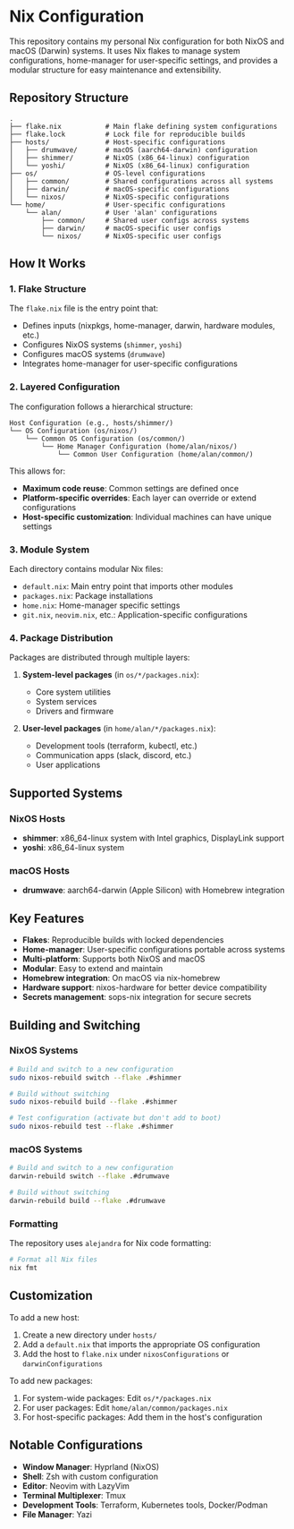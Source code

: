 # Nix Configuration

This repository contains my personal Nix configuration for both NixOS and macOS (Darwin) systems. It uses Nix flakes to manage system configurations, home-manager for user-specific settings, and provides a modular structure for easy maintenance and extensibility.

## Repository Structure

```
.
├── flake.nix           # Main flake defining system configurations
├── flake.lock          # Lock file for reproducible builds
├── hosts/              # Host-specific configurations
│   ├── drumwave/       # macOS (aarch64-darwin) configuration
│   ├── shimmer/        # NixOS (x86_64-linux) configuration
│   └── yoshi/          # NixOS (x86_64-linux) configuration
├── os/                 # OS-level configurations
│   ├── common/         # Shared configurations across all systems
│   ├── darwin/         # macOS-specific configurations
│   └── nixos/          # NixOS-specific configurations
└── home/               # User-specific configurations
    └── alan/           # User 'alan' configurations
        ├── common/     # Shared user configs across systems
        ├── darwin/     # macOS-specific user configs
        └── nixos/      # NixOS-specific user configs
```

## How It Works

### 1. **Flake Structure**

The `flake.nix` file is the entry point that:

- Defines inputs (nixpkgs, home-manager, darwin, hardware modules, etc.)
- Configures NixOS systems (`shimmer`, `yoshi`)
- Configures macOS systems (`drumwave`)
- Integrates home-manager for user-specific configurations

### 2. **Layered Configuration**

The configuration follows a hierarchical structure:

```
Host Configuration (e.g., hosts/shimmer/)
└── OS Configuration (os/nixos/)
    └── Common OS Configuration (os/common/)
        └── Home Manager Configuration (home/alan/nixos/)
            └── Common User Configuration (home/alan/common/)
```

This allows for:

- **Maximum code reuse**: Common settings are defined once
- **Platform-specific overrides**: Each layer can override or extend configurations
- **Host-specific customization**: Individual machines can have unique settings

### 3. **Module System**

Each directory contains modular Nix files:

- `default.nix`: Main entry point that imports other modules
- `packages.nix`: Package installations
- `home.nix`: Home-manager specific settings
- `git.nix`, `neovim.nix`, etc.: Application-specific configurations

### 4. **Package Distribution**

Packages are distributed through multiple layers:

1. **System-level packages** (in `os/*/packages.nix`):
   - Core system utilities
   - System services
   - Drivers and firmware

2. **User-level packages** (in `home/alan/*/packages.nix`):
   - Development tools (terraform, kubectl, etc.)
   - Communication apps (slack, discord, etc.)
   - User applications

## Supported Systems

### NixOS Hosts

- **shimmer**: x86_64-linux system with Intel graphics, DisplayLink support
- **yoshi**: x86_64-linux system

### macOS Hosts

- **drumwave**: aarch64-darwin (Apple Silicon) with Homebrew integration

## Key Features

- **Flakes**: Reproducible builds with locked dependencies
- **Home-manager**: User-specific configurations portable across systems
- **Multi-platform**: Supports both NixOS and macOS
- **Modular**: Easy to extend and maintain
- **Homebrew integration**: On macOS via nix-homebrew
- **Hardware support**: nixos-hardware for better device compatibility
- **Secrets management**: sops-nix integration for secure secrets

## Building and Switching

### NixOS Systems

```bash
# Build and switch to a new configuration
sudo nixos-rebuild switch --flake .#shimmer

# Build without switching
sudo nixos-rebuild build --flake .#shimmer

# Test configuration (activate but don't add to boot)
sudo nixos-rebuild test --flake .#shimmer
```

### macOS Systems

```bash
# Build and switch to a new configuration
darwin-rebuild switch --flake .#drumwave

# Build without switching
darwin-rebuild build --flake .#drumwave
```

### Formatting

The repository uses `alejandra` for Nix code formatting:

```bash
# Format all Nix files
nix fmt
```

## Customization

To add a new host:

1. Create a new directory under `hosts/`
2. Add a `default.nix` that imports the appropriate OS configuration
3. Add the host to `flake.nix` under `nixosConfigurations` or `darwinConfigurations`

To add new packages:

1. For system-wide packages: Edit `os/*/packages.nix`
2. For user packages: Edit `home/alan/common/packages.nix`
3. For host-specific packages: Add them in the host's configuration

## Notable Configurations

- **Window Manager**: Hyprland (NixOS)
- **Shell**: Zsh with custom configuration
- **Editor**: Neovim with LazyVim
- **Terminal Multiplexer**: Tmux
- **Development Tools**: Terraform, Kubernetes tools, Docker/Podman
- **File Manager**: Yazi

